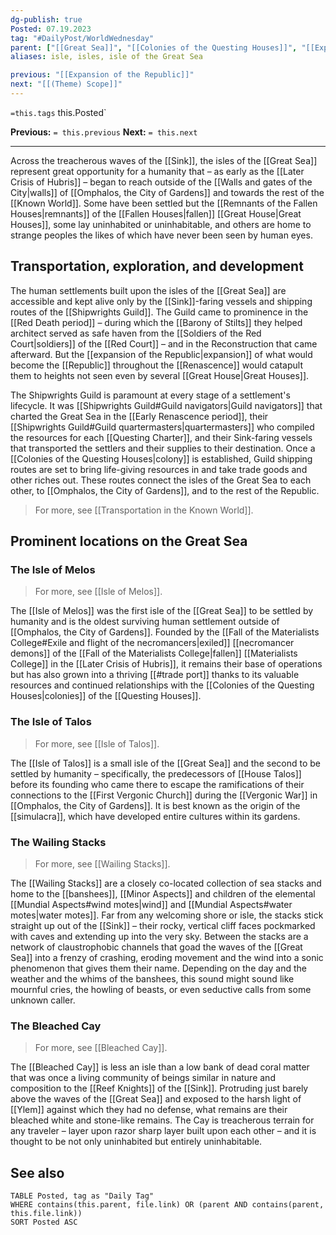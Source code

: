 ```yaml
---
dg-publish: true
Posted: 07.19.2023
tag: "#DailyPost/WorldWednesday"
parent: ["[[Great Sea]]", "[[Colonies of the Questing Houses]]", "[[Expansion of the Republic]]"]
aliases: isle, isles, isle of the Great Sea

previous: "[[Expansion of the Republic]]"
next: "[[(Theme) Scope]]"
---
```

`=this.tags` this.Posted`

**Previous:** `= this.previous`
**Next:** `= this.next`

---

Across the treacherous waves of the [[Sink]], the isles of the [[Great Sea]] represent great opportunity for a humanity that – as early as the [[Later Crisis of Hubris]] – began to reach outside of the [[Walls and gates of the City|walls]] of [[Omphalos, the City of Gardens]] and towards the rest of the [[Known World]]. Some have been settled but the [[Remnants of the Fallen Houses|remnants]] of the [[Fallen Houses|fallen]] [[Great House|Great Houses]], some lay uninhabited or uninhabitable, and others are home to strange peoples the likes of which have never been seen by human eyes.

## Transportation, exploration, and development

The human settlements built upon the isles of the [[Great Sea]] are accessible and kept alive only by the [[Sink]]-faring vessels and shipping routes of the [[Shipwrights Guild]]. The Guild came to prominence in the [[Red Death period]] – during which the [[Barony of Stilts]] they helped architect served as safe haven from the [[Soldiers of the Red Court|soldiers]] of the [[Red Court]] – and in the Reconstruction that came afterward. But the [[expansion of the Republic|expansion]] of what would become the [[Republic]] throughout the [[Renascence]] would catapult them to heights not seen even by several [[Great House|Great Houses]].

The Shipwrights Guild is paramount at every stage of a settlement's lifecycle. It was [[Shipwrights Guild#Guild navigators|Guild navigators]] that charted the Great Sea in the [[Early Renascence period]], their [[Shipwrights Guild#Guild quartermasters|quartermasters]] who compiled the resources for each [[Questing Charter]], and their Sink-faring vessels that transported the settlers and their supplies to their destination. Once a [[Colonies of the Questing Houses|colony]] is established, Guild shipping routes are set to bring life-giving resources in and take trade goods and other riches out. These routes connect the isles of the Great Sea to each other, to [[Omphalos, the City of Gardens]], and to the rest of the Republic.

> For more, see [[Transportation in the Known World]].

## Prominent locations on the Great Sea

### The Isle of Melos

> For more, see [[Isle of Melos]].

The [[Isle of Melos]] was the first isle of the [[Great Sea]] to be settled by humanity and is the oldest surviving human settlement outside of [[Omphalos, the City of Gardens]]. Founded by the [[Fall of the Materialists College#Exile and flight of the necromancers|exiled]] [[necromancer demons]] of the [[Fall of the Materialists College|fallen]] [[Materialists College]] in the [[Later Crisis of Hubris]], it remains their base of operations but has also grown into a thriving [[#trade port]] thanks to its valuable resources and continued relationships with the [[Colonies of the Questing Houses|colonies]] of the [[Questing Houses]].

### The Isle of Talos

> For more, see [[Isle of Talos]].

The [[Isle of Talos]] is a small isle of the [[Great Sea]] and the second to be settled by humanity – specifically, the predecessors of [[House Talos]] before its founding who came there to escape the ramifications of their connections to the [[First Vergonic Church]] during the [[Vergonic War]] in [[Omphalos, the City of Gardens]]. It is best known as the origin of the [[simulacra]], which have developed entire cultures within its gardens.

### The Wailing Stacks

> For more, see [[Wailing Stacks]].

The [[Wailing Stacks]] are a closely co-located collection of sea stacks and home to the [[banshees]], [[Minor Aspects]] and children of the elemental [[Mundial Aspects#wind motes|wind]] and [[Mundial Aspects#water motes|water motes]]. Far from any welcoming shore or isle, the stacks stick straight up out of the [[Sink]] – their rocky, vertical cliff faces pockmarked with caves and extending up into the very sky. Between the stacks are a network of claustrophobic channels that goad the waves of the [[Great Sea]] into a frenzy of crashing, eroding movement and the wind into a sonic phenomenon that gives them their name. Depending on the day and the weather and the whims of the banshees, this sound might sound like mournful cries, the howling of beasts, or even seductive calls from some unknown caller.

### The Bleached Cay

> For more, see [[Bleached Cay]].

The [[Bleached Cay]] is less an isle than a low bank of dead coral matter that was once a living community of beings similar in nature and composition to the [[Reef Knights]] of the [[Sink]]. Protruding just barely above the waves of the [[Great Sea]] and exposed to the harsh light of [[Ylem]] against which they had no defense, what remains are their bleached white and stone-like remains. The Cay is treacherous terrain for any traveler – layer upon razor sharp layer built upon each other – and it is thought to be not only uninhabited but entirely uninhabitable.

## See also

```dataview
TABLE Posted, tag as "Daily Tag"
WHERE contains(this.parent, file.link) OR (parent AND contains(parent, this.file.link))
SORT Posted ASC
```